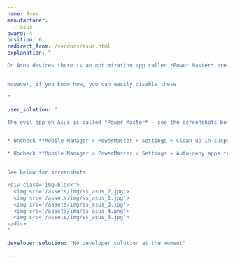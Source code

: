 ```yaml
---
name: Asus
manufacturer:
  - asus
award: 4
position: 6
redirect_from: /vendors/asus.html
explanation: "

On Asus devices there is an optimization app called *Power Master* pre-installed with some modifications made by default, eg. blocking apps from starting and killing background tasks when your screen turns off.


However, if you know how, you can easily disable these.

"

user_solution: "

The evil app on Asus is called *Power Master* - see the screenshots below. To make sure apps background processing works set up the following:


* Uncheck **Mobile Manager > PowerMaster > Settings > Clean up in suspend** 

* Uncheck **Mobile Manager > PowerMaster > Settings > Auto-deny apps from auto starting**. 


See below for screenshots.

<div class='img-block'>
  <img src='/assets/img/ss_asus_2.jpg'>
  <img src='/assets/img/ss_asus_1.jpg'>
  <img src='/assets/img/ss_asus_3.jpg'>
  <img src='/assets/img/ss_asus_4.png'>
  <img src='/assets/img/ss_asus_5.jpg'>
</div>
"

developer_solution: "No developer solution at the moment"

---
```

